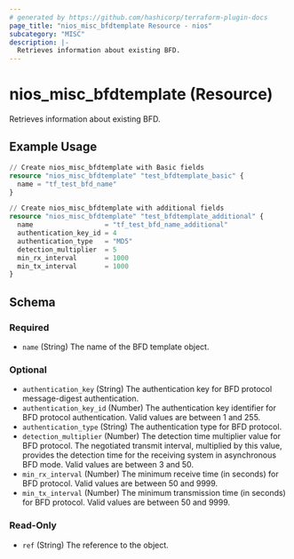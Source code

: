 ```yaml
---
# generated by https://github.com/hashicorp/terraform-plugin-docs
page_title: "nios_misc_bfdtemplate Resource - nios"
subcategory: "MISC"
description: |-
  Retrieves information about existing BFD.
---
```


# nios_misc_bfdtemplate (Resource)

Retrieves information about existing BFD.

## Example Usage

```terraform
// Create nios_misc_bfdtemplate with Basic fields
resource "nios_misc_bfdtemplate" "test_bfdtemplate_basic" {
  name = "tf_test_bfd_name"
}

// Create nios_misc_bfdtemplate with additional fields
resource "nios_misc_bfdtemplate" "test_bfdtemplate_additional" {
  name                  = "tf_test_bfd_name_additional"
  authentication_key_id = 4
  authentication_type   = "MD5"
  detection_multiplier  = 5
  min_rx_interval       = 1000
  min_tx_interval       = 1000
}
```

<!-- schema generated by tfplugindocs -->
## Schema

### Required

- `name` (String) The name of the BFD template object.

### Optional

- `authentication_key` (String) The authentication key for BFD protocol message-digest authentication.
- `authentication_key_id` (Number) The authentication key identifier for BFD protocol authentication. Valid values are between 1 and 255.
- `authentication_type` (String) The authentication type for BFD protocol.
- `detection_multiplier` (Number) The detection time multiplier value for BFD protocol. The negotiated transmit interval, multiplied by this value, provides the detection time for the receiving system in asynchronous BFD mode. Valid values are between 3 and 50.
- `min_rx_interval` (Number) The minimum receive time (in seconds) for BFD protocol. Valid values are between 50 and 9999.
- `min_tx_interval` (Number) The minimum transmission time (in seconds) for BFD protocol. Valid values are between 50 and 9999.

### Read-Only

- `ref` (String) The reference to the object.
